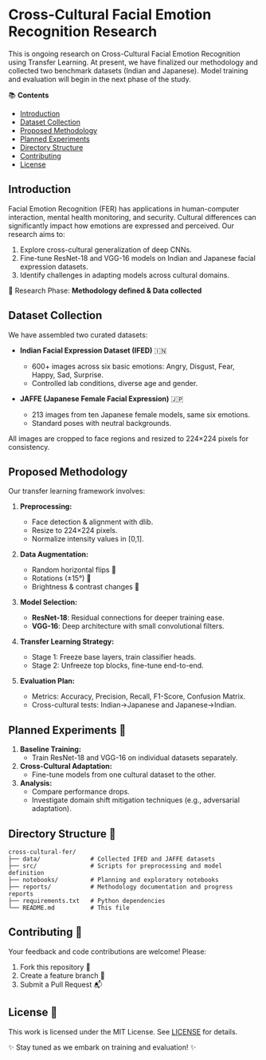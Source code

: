 # Cross-Cultural Facial Emotion Recognition Research


This is ongoing research on Cross-Cultural Facial Emotion Recognition using Transfer Learning. At present, we have finalized our methodology and collected two benchmark datasets (Indian and Japanese). Model training and evaluation will begin in the next phase of the study.


📚 **Contents**

- [Introduction](#introduction)
- [Dataset Collection](#dataset-collection)
- [Proposed Methodology](#proposed-methodology)
- [Planned Experiments](#planned-experiments)
- [Directory Structure](#directory-structure)
- [Contributing](#contributing)
- [License](#license)


## Introduction

Facial Emotion Recognition (FER) has applications in human-computer interaction, mental health monitoring, and security. Cultural differences can significantly impact how emotions are expressed and perceived. Our research aims to:

1. Explore cross-cultural generalization of deep CNNs.
2. Fine-tune ResNet-18 and VGG-16 models on Indian and Japanese facial expression datasets.
3. Identify challenges in adapting models across cultural domains.

🔖 Research Phase: **Methodology defined & Data collected**


## Dataset Collection

We have assembled two curated datasets:

- **Indian Facial Expression Dataset (IFED)** 🇮🇳
  - 600+ images across six basic emotions: Angry, Disgust, Fear, Happy, Sad, Surprise.
  - Controlled lab conditions, diverse age and gender.

- **JAFFE (Japanese Female Facial Expression)** 🇯🇵
  - 213 images from ten Japanese female models, same six emotions.
  - Standard poses with neutral backgrounds.

All images are cropped to face regions and resized to 224×224 pixels for consistency.


## Proposed Methodology

Our transfer learning framework involves:

1. **Preprocessing:**
   - Face detection & alignment with dlib.
   - Resize to 224×224 pixels.
   - Normalize intensity values in [0,1].

2. **Data Augmentation:**
   - Random horizontal flips 🔄
   - Rotations (±15°) 🔄
   - Brightness & contrast changes 🎨

3. **Model Selection:**
   - **ResNet-18**: Residual connections for deeper training ease.
   - **VGG-16**: Deep architecture with small convolutional filters.

4. **Transfer Learning Strategy:**
   - Stage 1: Freeze base layers, train classifier heads.
   - Stage 2: Unfreeze top blocks, fine-tune end-to-end.

5. **Evaluation Plan:**
   - Metrics: Accuracy, Precision, Recall, F1-Score, Confusion Matrix.
   - Cross-cultural tests: Indian→Japanese and Japanese→Indian.


## Planned Experiments 🧪

1. **Baseline Training:**
   - Train ResNet-18 and VGG-16 on individual datasets separately.
2. **Cross-Cultural Adaptation:**
   - Fine-tune models from one cultural dataset to the other.
3. **Analysis:**
   - Compare performance drops.
   - Investigate domain shift mitigation techniques (e.g., adversarial adaptation).


## Directory Structure 📁

```
cross-cultural-fer/
├── data/              # Collected IFED and JAFFE datasets
├── src/               # Scripts for preprocessing and model definition
├── notebooks/         # Planning and exploratory notebooks
├── reports/           # Methodology documentation and progress reports
├── requirements.txt   # Python dependencies
└── README.md          # This file
```


## Contributing 🤝

Your feedback and code contributions are welcome! Please:

1. Fork this repository 🍴
2. Create a feature branch 🌿
3. Submit a Pull Request 📬


## License 📄

This work is licensed under the MIT License. See [LICENSE](LICENSE) for details.

✨ Stay tuned as we embark on training and evaluation! ✨
